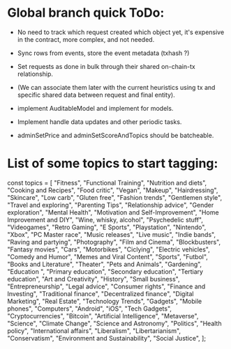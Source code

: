 # Global branch quick ToDo:
- No need to track which request created which object yet, it's expensive in the contract, more complex, and not needed.
- Sync rows from events, store the event metadata (txhash ?)
- Set requests as done in bulk through their shared on-chain-tx relationship.
- (We can associate them later with the current heuristics using tx and specific shared data between request and final entity).

- implement AuditableModel and implement for models.
- Implement handle data updates and other periodic tasks.
- adminSetPrice and adminSetScoreAndTopics should be batcheable.

# List of some topics to start tagging:
const topics = [
  "Fitness",
  "Functional Training",
  "Nutrition and diets",
  "Cooking and Recipes",
  "Food critic",
  "Vegan",
  "Makeup",
  "Hairdressing",
  "Skincare",
  "Low carb",
  "Gluten free",
  "Fashion trends",
  "Gentlemen style",
  "Travel and exploring",
  "Parenting Tips",
  "Relationship advice",
  "Gender exploration",
  "Mental Health",
  "Motivation and Self-Improvement",
  "Home Improvement and DIY",
  "Wine, whisky, alcohol",
  "Psychedelic stuff",
  "Videogames",
  "Retro Gaming",
  "E Sports",
  "Playstation",
  "Nintendo",
  "Xbox",
  "PC Master race",
  "Music releases",
  "Live music",
  "Indie bands",
  "Raving and partying",
  "Photography",
  "Film and Cinema",
  "Blockbusters",
  "Fantasy movies",
  "Cars",
  "Motorbikes",
  "Ciclying",
  "Electric vehicles",
  "Comedy and Humor",
  "Memes and Viral Content",
  "Sports",
  "Futbol",
  "Books and Literature",
  "Theater",
  "Pets and Animals",
  "Gardening",
  "Education ",
  "Primary education",
  "Secondary education",
  "Tertiary education",
  "Art and Creativity",
  "History",
  "Small business",
  "Entrepreneurship",
  "Legal advice",
  "Consumer rights",
  "Finance and Investing",
  "Traditional finance",
  "Decentralized finance",
  "Digital Marketing",
  "Real Estate",
  "Technology Trends",
  "Gadgets",
  "Mobile phones",
  "Computers",
  "Android",
  "iOS",
  "Tech Gadgets",
  "Cryptocurrencies",
  "Bitcoin",
  "Artificial Intelligence",
  "Metaverse",
  "Science",
  "Climate Change",
  "Science and Astronomy",
  "Politics",
  "Health policy",
  "International affairs",
  "Liberalism",
  "Libertarianism",
  "Conservatism",
  "Environment and Sustainability",
  "Social Justice",
];

